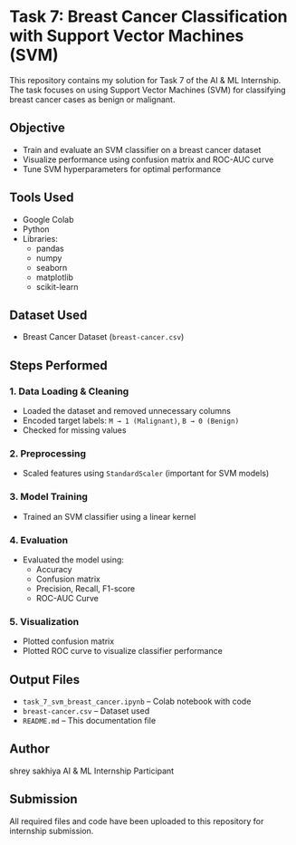 # Task 7: Breast Cancer Classification with Support Vector Machines (SVM)

This repository contains my solution for Task 7 of the AI & ML Internship. The task focuses on using Support Vector Machines (SVM) for classifying breast cancer cases as benign or malignant.

## Objective

- Train and evaluate an SVM classifier on a breast cancer dataset
- Visualize performance using confusion matrix and ROC-AUC curve
- Tune SVM hyperparameters for optimal performance

## Tools Used

- Google Colab
- Python
- Libraries:
  - pandas
  - numpy
  - seaborn
  - matplotlib
  - scikit-learn

## Dataset Used

- Breast Cancer Dataset (`breast-cancer.csv`)

## Steps Performed

### 1. Data Loading & Cleaning
- Loaded the dataset and removed unnecessary columns
- Encoded target labels: `M → 1 (Malignant)`, `B → 0 (Benign)`
- Checked for missing values

### 2. Preprocessing
- Scaled features using `StandardScaler` (important for SVM models)

### 3. Model Training
- Trained an SVM classifier using a linear kernel

### 4. Evaluation
- Evaluated the model using:
  - Accuracy
  - Confusion matrix
  - Precision, Recall, F1-score
  - ROC-AUC Curve

### 5. Visualization
- Plotted confusion matrix
- Plotted ROC curve to visualize classifier performance

## Output Files

- `task_7_svm_breast_cancer.ipynb` – Colab notebook with code
- `breast-cancer.csv` – Dataset used
- `README.md` – This documentation file

## Author

shrey sakhiya
AI & ML Internship Participant

## Submission

All required files and code have been uploaded to this repository for internship submission.
